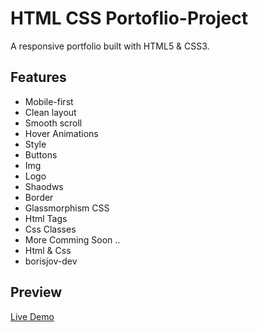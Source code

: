 # HTML CSS Portoflio-Project

A responsive portfolio  built with HTML5 & CSS3.  
## Features
- Mobile-first
- Clean layout
- Smooth scroll
- Hover Animations
- Style
- Buttons
- Img
- Logo
- Shaodws
- Border
- Glassmorphism CSS 
- Html Tags
- Css Classes 
- More Comming Soon ..
- Html & Css 
- borisjov-dev

## Preview
[Live Demo](https://borisjov-dev.github.io/html-css-projects/)

